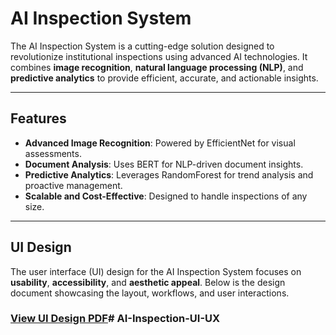 # AI Inspection System

The AI Inspection System is a cutting-edge solution designed to revolutionize institutional inspections using advanced AI technologies. It combines **image recognition**, **natural language processing (NLP)**, and **predictive analytics** to provide efficient, accurate, and actionable insights.

---

## Features
- **Advanced Image Recognition**: Powered by EfficientNet for visual assessments.
- **Document Analysis**: Uses BERT for NLP-driven document insights.
- **Predictive Analytics**: Leverages RandomForest for trend analysis and proactive management.
- **Scalable and Cost-Effective**: Designed to handle inspections of any size.

---

## UI Design
The user interface (UI) design for the AI Inspection System focuses on **usability**, **accessibility**, and **aesthetic appeal**. Below is the design document showcasing the layout, workflows, and user interactions.

### [View UI Design PDF](Inspection_AI.pdf)# AI-Inspection-UI-UX
